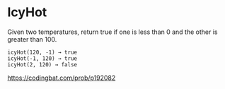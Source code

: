 # IcyHot

Given two temperatures, return true if one is less than 0 and the other is greater than 100.
```
icyHot(120, -1) → true
icyHot(-1, 120) → true
icyHot(2, 120) → false
```
https://codingbat.com/prob/p192082